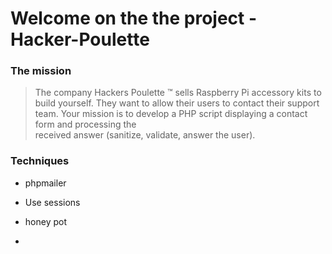 # Welcome on the the project - Hacker-Poulette
### The mission
> The company Hackers Poulette ™ sells Raspberry Pi accessory kits to build yourself. They want to allow their users to 
> contact their support team. Your mission is to develop a PHP script displaying a contact form and processing the  
> received answer (sanitize, validate, answer the user).


### Techniques
* phpmailer
* Use sessions
* honey pot

*